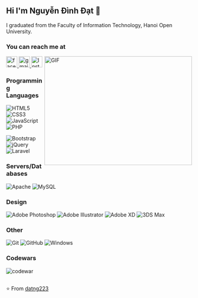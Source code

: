 ## Hi I'm Nguyễn Đình Đạt 👋

I graduated from the Faculty of Information Technology, Hanoi Open University.



### You can reach me at ###  
<a href="https://www.facebook.com/bi.my.14/">
  <img src="https://www.vectorlogo.zone/logos/facebook/facebook-tile.svg" alt="facebook logo" height="30" width="30">
</a> 

<a href="mailto:datnguyenit.223@gmail.com">
  <img src="https://www.vectorlogo.zone/logos/gmail/gmail-icon.svg" alt="gmail logo" height="30" width="30">
</a> 
  
<a href="https://www.instagram.com/datteddybear22/">
  <img src="https://www.vectorlogo.zone/logos/instagram/instagram-icon.svg" alt="Instagram Profile" height="30" width="30">
</a> 

<img align="right" alt="GIF" src="https://raw.githubusercontent.com/abhisheknaiidu/abhisheknaiidu/master/code.gif" width="400" height="295" />

### Programming Languages ###
![HTML5](https://img.shields.io/badge/-HTML5-%23E44D27?style=flat-square&logo=html5&logoColor=ffffff)
![CSS3](https://img.shields.io/badge/-CSS3-%231572B6?style=flat-square&logo=css3)
![JavaScript](https://img.shields.io/badge/-JavaScript-%23F7DF1C?style=flat-square&logo=javascript&logoColor=000000&labelColor=%23F7DF1C&color=%23FFCE5A)
![PHP](https://img.shields.io/badge/PHP-%23777BB4.svg?&style=flat-square&logo=PHP&logoColor=white)


![Bootstrap](https://img.shields.io/badge/Bootstrap%20-%23563D7C.svg?&style=flat-square&logo=Bootstrap&logoColor=white)
![jQuery](https://img.shields.io/badge/JQuery%20-%230769AD.svg?&style=flat-square&logo=JQuery&logoColor=white)
![Laravel](https://img.shields.io/badge/Laravel%20-%23FF2D20.svg?&style=flat-square&logo=Laravel&logoColor=white)

### Servers/Databases ###
![Apache](https://img.shields.io/badge/Apache%20-%23D42029.svg?&style=flat-square&logo=Apache&logoColor=white)
![MySQL](https://img.shields.io/badge/MySQL-%2300f.svg?&style=flat-square&logo=MySQL&logoColor=white)

### Design ###
![Adobe Photoshop](https://img.shields.io/badge/Adobe%20Photoshop%20-%2331A8FF.svg?&style=flat-square&logo=Adobe%20Photoshop&logoColor=white)
![Adobe Illustrator](https://img.shields.io/badge/Adobe%20Illustrator%20-%23FF9A00.svg?&style=flat-square&logo=Adobe%20Illustrator&logoColor=white)
![Adobe XD](https://img.shields.io/badge/Adobe%20Xd%20-%23FF26BE.svg?&style=flat-square&logo=Adobe%20Xd&logoColor=white)
![3DS Max](https://img.shields.io/badge/-3DS%20Max-brightgreen)

### Other ###
![Git](https://img.shields.io/badge/Git%20-%23F05033.svg?&style=flat-square&logo=Git&logoColor=white)
![GitHub](https://img.shields.io/badge/GitHub%20-%23121011.svg?&style=flat-square&logo=GitHub&logoColor=white)
![Windows](https://img.shields.io/badge/Windows-0078D6?style=flat-square&logo=Windows&logoColor=white)

### Codewars ###
![codewar](https://www.codewars.com/users/dat23397/badges/small)

##
⭐️ From [datng223](https://github.com/datng223)
